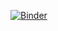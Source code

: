 [![Binder](https://mybinder.org/badge_logo.svg)](https://mybinder.org/v2/gh/nicolalinty/PiApproximationExample/HEAD)

